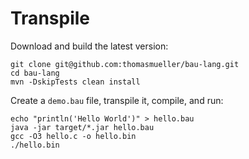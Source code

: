 # Transpile

Download and build the latest version:

    git clone git@github.com:thomasmueller/bau-lang.git
    cd bau-lang
    mvn -DskipTests clean install

Create a `demo.bau` file, transpile it, compile, and run:

    echo "println('Hello World')" > hello.bau
    java -jar target/*.jar hello.bau
    gcc -O3 hello.c -o hello.bin
    ./hello.bin
